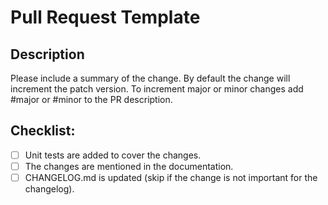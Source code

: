 
# Pull Request Template

## Description

Please include a summary of the change.
By default the change will increment the patch version.
To increment major or minor changes add #major or #minor to the PR description.


## Checklist:
- [ ] Unit tests are added to cover the changes.
- [ ] The changes are mentioned in the documentation.
- [ ] CHANGELOG.md is updated (skip if the change is not important for the changelog).
